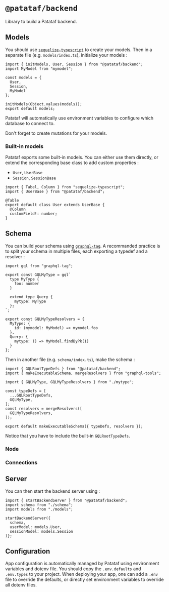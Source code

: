 # `@patataf/backend`

Library to build a Patataf backend.

## Models

You should use [`sequelize-typescript`]() to create your models.
Then in a separate file (e.g. `models/index.ts`), initialize your models :

```
import { initModels, User, Session } from "@patataf/backend";
import MyModel from "mymodel";

const models = {
  User,
  Session,
  MyModel
};

initModels(Object.values(models));
export default models;
```

Patataf will automatically use environment variables to configure which database to connect to.

Don't forget to create mutations for your models.

### Built-in models

Patataf exports some built-in models.
You can either use them directly, or extend the corresponding base class to add custom properties :

- `User`, `UserBase`
- `Session`, `SessionBase`

```
import { Tabel, Column } from "sequelize-typescript";
import { UserBase } from "@patataf/backend";

@Table
export default class User extends UserBase {
  @Column
  customField!: number;
}
```

## Schema

You can build your schema using [`graphql-tag`]().
A recommanded practice is to split your schema in multiple files, each exporting a typedef and a resolver :

```
import gql from "graphql-tag";

export const GQLMyType = gql`
  type MyType {
    foo: number
  }

  extend type Query {
    mytype: MyType
  };
`;

export const GQLMyTypeResolvers = {
  MyType: {
    id: (mymodel: MyModel) => mymodel.foo
  },
  Query: {
    mytype: () => MyModel.findByPk(1)
  }
};
```

Then in another file (e.g. `schema/index.ts`), make the schema :

```
import { GQLRootTypeDefs } from "@patataf/backend";
import { makeExecutableSchema, mergeResolvers } from "graphql-tools";

import { GQLMyType, GQLMyTypeResolvers } from "./mytype";

const typeDefs = [
  ...GQLRootTypeDefs,
  GQLMyType,
];
const resolvers = mergeResolvers([
  GQLMyTypeResolvers,
]);

export default makeExecutableSchema({ typeDefs, resolvers });
```

Notice that you have to include the built-in `GQLRootTypeDefs`.

### Node

### Connections

## Server

You can then start the backend server using :

```
import { startBackendServer } from "@patataf/backend";
import schema from "./schema";
import models from "./models";

startBackendServer({
  schema,
  userModel: models.User,
  sessionModel: models.Session
)};
```

## Configuration

App configuration is automatically managed by Patataf using environment variables and dotenv file.
You should copy the `.env.defaults` and `.env.types` to your project.
When deploying your app, one can add a `.env` file to override the defaults,
or directly set environment variables to override all dotenv files.
